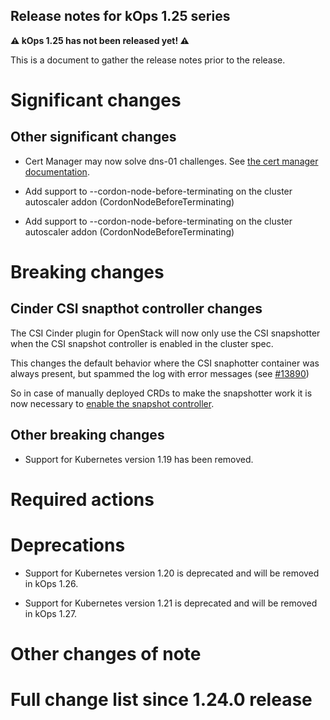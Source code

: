 ## Release notes for kOps 1.25 series

**&#9888; kOps 1.25 has not been released yet! &#9888;**

This is a document to gather the release notes prior to the release.

# Significant changes


## Other significant changes

* Cert Manager may now solve dns-01 challenges. See [the cert manager documentation](/addons/#enabling-dns-01-challenges).
* Add support to --cordon-node-before-terminating on the cluster autoscaler addon (CordonNodeBeforeTerminating)

* Add support to --cordon-node-before-terminating on the cluster autoscaler addon (CordonNodeBeforeTerminating)

# Breaking changes

## Cinder CSI snapthot controller changes

The CSI Cinder plugin for OpenStack will now only use the CSI snapshotter when the CSI snapshot controller is enabled in the cluster spec.

This changes the default behavior where the CSI snaphotter container was always present, but spammed the log with error messages (see [#13890](https://github.com/kubernetes/kops/pull/13890))

So in case of manually deployed CRDs to make the snapshotter work it is now necessary to [enable the snapshot controller](https://kops.sigs.k8s.io/addons/#snapshot-controller).

## Other breaking changes

* Support for Kubernetes version 1.19 has been removed.

# Required actions

# Deprecations

* Support for Kubernetes version 1.20 is deprecated and will be removed in kOps 1.26.

* Support for Kubernetes version 1.21 is deprecated and will be removed in kOps 1.27.

# Other changes of note


# Full change list since 1.24.0 release
